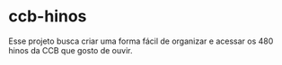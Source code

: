 # ccb-hinos
Esse projeto busca criar uma forma fácil de organizar e acessar os 480 hinos da CCB que gosto de ouvir.
